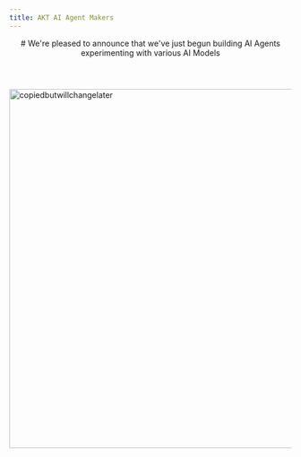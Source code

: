 ```yaml
---
title: AKT AI Agent Makers
---
```

<header>
# We're pleased to announce that we've just begun building AI Agents experimenting with various AI Models
</header>
<img src=https://www.ak-tech.co/images/tech3.jpg alt=copiedbutwillchangelater width=640 align=center>
